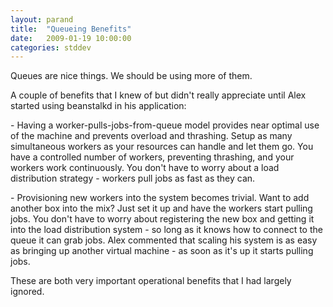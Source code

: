 ```yaml
---
layout: parand
title:  "Queueing Benefits"
date:   2009-01-19 10:00:00
categories: stddev
---
```

Queues are nice things. We should be using more of them.

A couple of benefits that I knew of but didn't really appreciate until Alex started using beanstalkd in his application:

\- Having a worker-pulls-jobs-from-queue model provides near optimal use of the machine and prevents overload and thrashing. Setup as many simultaneous workers as your resources can handle and let them go. You have a controlled number of workers, preventing thrashing, and your workers work continuously. You don't have to worry about a load distribution strategy - workers pull jobs as fast as they can.

\- Provisioning new workers into the system becomes trivial. Want to add another box into the mix? Just set it up and have the workers start pulling jobs. You don't have to worry about registering the new box and getting it into the load distribution system - so long as it knows how to connect to the queue it can grab jobs. Alex commented that scaling his system is as easy as bringing up another virtual machine - as soon as it's up it starts pulling jobs.

These are both very important operational benefits that I had largely ignored.
